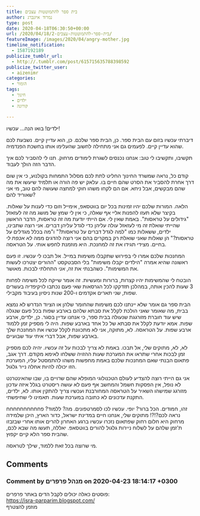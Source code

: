 ```yaml
---
title: בית ספר להתמוטטות עצבים
author: נמרוד איזנברג
type: post
date: 2020-04-18T06:30:50+00:00
url: /2020/04/18/בית-ספר-להתמוטטות-עצבים-2/
featureImage: /images/2020/04/angry-mother.jpg
timeline_notification:
  - 1587192189
publicize_tumblr_url:
  - http://.tumblr.com/post/615715635788398592
publicize_twitter_user:
  - aizenimr
categories:
  - הומור
tags:
  - חינוך
  - ילדים
  - קורונה

---
```

ילדים! בואו הנה&#8230; עכשיו!

דיברתי עכשיו בזום עם הבית ספר. כן, הבית ספר שלכם. כן, הוא עדיין קיים. נשבעת לכם שהוא עדיין קיים. לפעמים גם אני מתחילה לחשוב שהעלימו אותו בחשכת הפנדמיה.

תקשיבו, ותקשיבו לי טוב: אנחנו נכנסים לשגרת לימודים מרחוק. תנו לי להסביר לכם איך הדבר הזה הולך לעבוד.

קודם כל, נראה שמשרד החינוך החליט לתת לכם מסלול התמחות בקולנוע, כי אין שום דרך אחרת להסביר את הסרט שהם חיים בו. עלאק יש פה הורה או תלמיד שיעשו את מה שהם מבקשים, אבל ניחא. אם הם לקחו משהו חוקי למחצה שעושה להם טוב, מי אני שאוריד להם?

הלאה. המורות שלכם יהיו זמינות בכל יום בווטסאפ, אימייל וזום כדי לענות על שאלות. בקיצר שלא תעזו להפנות אליי אף שאלה, כי אין לי שמץ של מושג מה זה לעזאזל "גידולים על טראסות". באמת שאין לי. אם הייתי יודעת מה זה טראסות, הדבר הראשון שהייתי שואלת זה מי לעזאזל עולה עליהן כדי לגדל עליהן דברים. אני רוצה שתבינו, ילדים, ששאלות כמו "למה לגדל דברים על טראסות?" ו"מה בכלל מגדלים על טראסות?" הן שאלות שאני שואלת רק במקרים בהם אני רוצה להדגים ממה _לא אכפת לי_ בחיים. מצידי תגידו את זה למחנכת. היא מוזמנת לחפש אותי. על הטראסה.

המחנכות שלכם אמרו לי בפירוש שתקבלו משימות במייל. אל תבכו לי עכשיו. זו פעם ראשונה שהיא אמרה "הילדים יקבלו משימות" בלי הסבטקסט "ההורים יצטרכו לעשות את המשימות". כשהבנתי את זה, _אני_ התחלתי לבכות. מאושר.

הובטח לי שהמשימות יהיו קצרות, ברורות ומעשיות. זה אומר שייקח לכל משימה לפחות 3 שעות להכין אותה, במהלכן תזדקקו לכל הגרסאות שאי פעם נכתבו לויקיפדיה בעשרים שפות, שני תארים אקדמים ו-200 שנות ניסיון בעיבוד מקבילי.

הבית ספר גם אומר שלא יינתנו לכם משימות שהחומר שלהן או הציוד הנדרש לא נמצא בבית, מה שאומר שאני הולכת לקלל את סבתא שלהם בארבע שפות בכל פעם שנגלה שיש עוד חוברת מזורגגת שנעולה בבית ספר, כי אנחנו עדיין בסגר. כן, ילדים, ארבע שפות. אמא יודעת לקלל את סבתא של כל אחד בארבע שפות. היה לי מספיק זמן ללמוד ארבע שפות. על הטראסה. לא, מתוקה, אני לא מתכוונת לקלל עכשיו את המחנכת שלך בארבע שפות, אבל דברי איתי עוד שבועיים.

לא, לא, מתוקים שלי, אל תבכו. באמת לא צריך לבכות על זה עכשיו. יהיה לכם מספיק זמן לבכות אחרי שתראו את המערכת שעות ההזויה ששלחו לאימא מקודם. דרך אגב, פתאום הבנתי שאם המחנכות שלכם באמת מחפשות משהו להתמסטל עליו, המערכת הזו יכולה להיות אחלה נייר גלגול.

אני גם הייתי רוצה להצדיע לעולם הטכנולוגי המופלא שהם שרויים בו, שבו שהאינטרנט לא נופל, אין הפסקות חשמל והמחשב אף פעם לא עושה ריסטרט בגלל איזה עדכון מזורגג שמישהו השאיר על הטראסה המחורבנת ועכשיו צריך להתקין אותו. לא, ילדים, התקנת עדכונים לא כתובה במערכת שעות. תאמינו לי שחיפשתי.

זהו, חמודים. הכל ברור? יופי. עכשיו לכו לסמרטפונים. מה? ללמוד? פחחחחחחחחחח נראה לכם?!?! מתוקים שלי, אנחנו חיים במדינת ישראל, כדור הארץ, היכן שלמידה מרחוק היא חלום רחוק שפתאום נזכרו עכשיו ברגע האחרון להרים אותו אחרי שבזבזו ת'זמן שלהם על לשלוח ניירות גלגול להורים בווטסאפ. יאללה, תעשו מה שבא לכם, שהבית ספר הלא קיים יקפוץ.

מי שרוצה בכל זאת ללמוד, שילך לטראסה.

## Comments

### Comment by מנהל פרפרים on 2020-04-23 18:14:17 +0300
פוסטים כאלה יכולים לקבל הדים באתר פרפרים:  
<a href="https://isra-parparim.blogspot.com/" rel="nofollow ugc">https://isra-parparim.blogspot.com/</a>  
מוזמן להצטרף